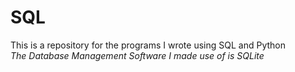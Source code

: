 # SQL
This is a repository for the programs I wrote using SQL and Python  
*The Database Management Software I made use of is SQLite*

